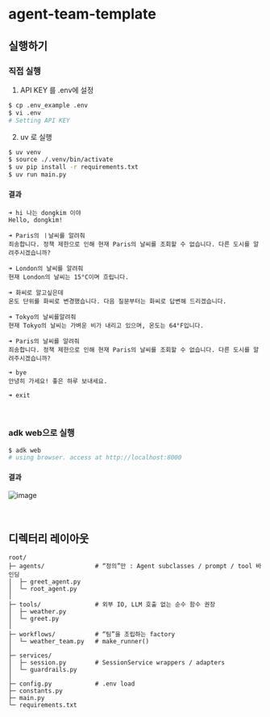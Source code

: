 # agent-team-template

## 실행하기
### 직접 실행
1. API KEY 를 .env에 설정
```bash
$ cp .env_example .env
$ vi .env
# Setting API KEY
```

2. uv 로 실행
```bash
$ uv venv
$ source ./.venv/bin/activate
$ uv pip install -r requirements.txt
$ uv run main.py
```

#### 결과
```text
➜ hi 나는 dongkim 이야
Hello, dongkim!

➜ Paris의 ㅣ날씨를 알려줘
죄송합니다. 정책 제한으로 인해 현재 Paris의 날씨를 조회할 수 없습니다. 다른 도시를 알려주시겠습니까?

➜ London의 날씨를 알려줘
현재 London의 날씨는 15°C이며 흐립니다.

➜ 화씨로 알고싶은데
온도 단위를 화씨로 변경했습니다. 다음 질문부터는 화씨로 답변해 드리겠습니다.

➜ Tokyo의 날씨를알려줘
현재 Tokyo의 날씨는 가벼운 비가 내리고 있으며, 온도는 64°F입니다.

➜ Paris의 날씨를 알려줘
죄송합니다. 정책 제한으로 인해 현재 Paris의 날씨를 조회할 수 없습니다. 다른 도시를 알려주시겠습니까?

➜ bye
안녕히 가세요! 좋은 하루 보내세요.

➜ exit
```

<br>

### adk web으로 실행
```bash
$ adk web
# using browser. access at http://localhost:8000
```

#### 결과

![image](https://github.com/user-attachments/assets/d6db62b2-01f6-4dc8-81a9-c10b1b1f04bf)



<br>

## 디렉터리 레이아웃
```text
root/
├─ agents/              # “정의”만 : Agent subclasses / prompt / tool 바인딩
│  ├─ greet_agent.py
│  └─ root_agent.py
│
├─ tools/               # 외부 IO, LLM 호출 없는 순수 함수 권장
│  ├─ weather.py
│  └─ greet.py
│
├─ workflows/           # “팀”을 조립하는 factory
│  └─ weather_team.py   # make_runner()
│
├─ services/
│  ├─ session.py        # SessionService wrappers / adapters
│  └─ guardrails.py
│
├─ config.py            # .env load
├─ constants.py
├─ main.py
└─ requirements.txt
```
